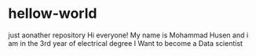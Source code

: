 # hellow-world
just aonather repository
Hi everyone!
My name is Mohammad Husen and i am in the 3rd year of electrical degree 
I Want to become a Data scientist
